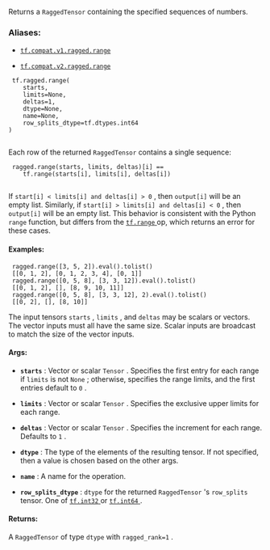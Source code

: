 Returns a  `RaggedTensor`  containing the specified sequences of numbers.



### Aliases:

- [ `tf.compat.v1.ragged.range` ](/api_docs/python/tf/ragged/range)

- [ `tf.compat.v2.ragged.range` ](/api_docs/python/tf/ragged/range)



```
 tf.ragged.range(
    starts,
    limits=None,
    deltas=1,
    dtype=None,
    name=None,
    row_splits_dtype=tf.dtypes.int64
)
 
```

Each row of the returned  `RaggedTensor`  contains a single sequence:



```
 ragged.range(starts, limits, deltas)[i] ==
    tf.range(starts[i], limits[i], deltas[i])
 
```

If  `start[i] < limits[i] and deltas[i] > 0` , then  `output[i]`  will be an
empty list.  Similarly, if  `start[i] > limits[i] and deltas[i] < 0` , then
 `output[i]`  will be an empty list.  This behavior is consistent with the
Python  `range`  function, but differs from the [ `tf.range` ](https://tensorflow.google.cn/api_docs/python/tf/range) op, which returns
an error for these cases.



#### Examples:


```
 ragged.range([3, 5, 2]).eval().tolist() 
 [[0, 1, 2], [0, 1, 2, 3, 4], [0, 1]] 
 ragged.range([0, 5, 8], [3, 3, 12]).eval().tolist() 
 [[0, 1, 2], [], [8, 9, 10, 11]] 
 ragged.range([0, 5, 8], [3, 3, 12], 2).eval().tolist() 
 [[0, 2], [], [8, 10]] 

```

The input tensors  `starts` ,  `limits` , and  `deltas`  may be scalars or vectors.
The vector inputs must all have the same size.  Scalar inputs are broadcast
to match the size of the vector inputs.



#### Args:

- **`starts`** : Vector or scalar  `Tensor` .  Specifies the first entry for each range
if  `limits`  is not  `None` ; otherwise, specifies the range limits, and the
first entries default to  `0` .

- **`limits`** : Vector or scalar  `Tensor` .  Specifies the exclusive upper limits for
each range.

- **`deltas`** : Vector or scalar  `Tensor` .  Specifies the increment for each range.
Defaults to  `1` .

- **`dtype`** : The type of the elements of the resulting tensor.  If not specified,
then a value is chosen based on the other args.

- **`name`** : A name for the operation.

- **`row_splits_dtype`** :  `dtype`  for the returned  `RaggedTensor` 's  `row_splits` 
tensor.  One of [ `tf.int32` ](https://tensorflow.google.cn/api_docs/python/tf#int32) or [ `tf.int64` ](https://tensorflow.google.cn/api_docs/python/tf#int64).



#### Returns:
A  `RaggedTensor`  of type  `dtype`  with  `ragged_rank=1` .

